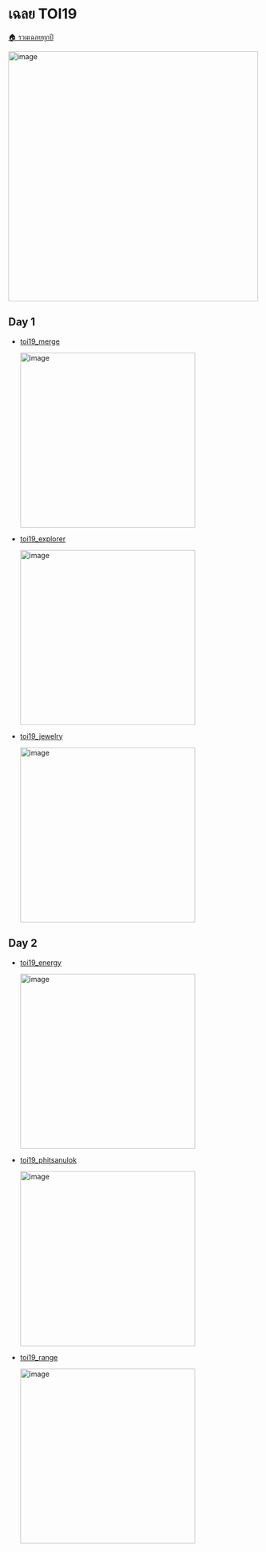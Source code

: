 <!-- @codegen_toi begin -->

# เฉลย TOI19

[🏠 รวมเฉลยทุกปี](../)

<img width="500" alt="image" src="https://github.com/krist7599555/toi/assets/19445033/e910a63e-0e33-4415-bfe0-28f28c3815d1">

## Day 1

- [toi19_merge](./toi19_merge)

  <img width="350" alt="image" src="https://github.com/krist7599555/toi/assets/19445033/23655709-695a-4a82-8d02-c39f97ccf9ac">

- [toi19_explorer](./toi19_explorer)

  <img width="350" alt="image" src="https://github.com/krist7599555/toi/assets/19445033/1c1e7a55-a123-4f21-8a60-cfc0eac008a3">

- [toi19_jewelry](./toi19_jewelry)

  <img width="350" alt="image" src="https://github.com/krist7599555/toi/assets/19445033/95ccb6f3-3f7f-47d0-b003-390ce1b5a8d0">

## Day 2

- [toi19_energy](./toi19_energy)

  <img width="350" alt="image" src="https://github.com/krist7599555/toi/assets/19445033/1940644a-8b27-4212-9c61-8190b575be78">

- [toi19_phitsanulok](./toi19_phitsanulok)

  <img width="350" alt="image" src="https://github.com/krist7599555/toi/assets/19445033/960f2a15-2f6d-4ee2-9dbc-06889ea5245c">

- [toi19_range](./toi19_range)

  <img width="350" alt="image" src="https://github.com/krist7599555/toi/assets/19445033/84d7f1c6-da5e-47ca-a795-7161b801600e">
<!-- @codegen_toi end -->
